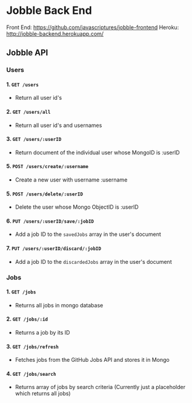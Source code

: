 # Jobble Back End

Front End: https://github.com/javascriptures/jobble-frontend
Heroku: http://jobble-backend.herokuapp.com/

## Jobble API

### Users

#### 1. `GET /users`

- Return all user id's

#### 2. `GET /users/all`

- Return all user id's and usernames

#### 3. `GET /users/:userID`

- Return document of the individual user whose MongoID is :userID

#### 5. `POST /users/create/:username`

- Create a new user with username :username

#### 5. `POST /users/delete/:userID`

- Delete the user whose Mongo ObjectID is :userID

#### 6. `PUT /users/:userID/save/:jobID`

- Add a job ID to the `savedJobs` array in the user's document

#### 7. `PUT /users/:userID/discard/:jobID`

- Add a job ID to the `discardedJobs` array in the user's document

### Jobs

#### 1. `GET /jobs`

- Returns all jobs in mongo database

#### 2. `GET /jobs/:id`

- Returns a job by its ID

#### 3. `GET /jobs/refresh`

- Fetches jobs from the GitHub Jobs API and stores it in Mongo

#### 4. `GET /jobs/search`

- Returns array of jobs by search criteria (Currently just a placeholder which returns all jobs)
